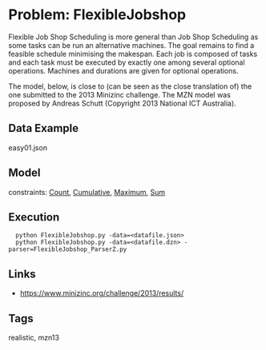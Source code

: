 # Problem: FlexibleJobshop

Flexible Job Shop Scheduling is more general than Job Shop Scheduling as some tasks can be run an alternative machines.
The goal remains to find a feasible schedule minimising the makespan.
Each job is composed of tasks and each task must be executed by exactly one among several optional operations.
Machines and durations are given for optional operations.

The model, below, is close to (can be seen as the close translation of) the one submitted to the 2013 Minizinc challenge.
The MZN model was proposed by Andreas Schutt (Copyright 2013 National ICT Australia).

## Data Example
  easy01.json

## Model
  constraints: [Count](https://pycsp.org/documentation/constraints/Count), [Cumulative](https://pycsp.org/documentation/constraints/Cumulative), [Maximum](https://pycsp.org/documentation/constraints/Maximum), [Sum](https://pycsp.org/documentation/constraints/Sum)

## Execution
```
  python FlexibleJobshop.py -data=<datafile.json>
  python FlexibleJobshop.py -data=<datafile.dzn> -parser=FlexibleJobshop_ParserZ.py
```

## Links
  - https://www.minizinc.org/challenge/2013/results/

## Tags
  realistic, mzn13
